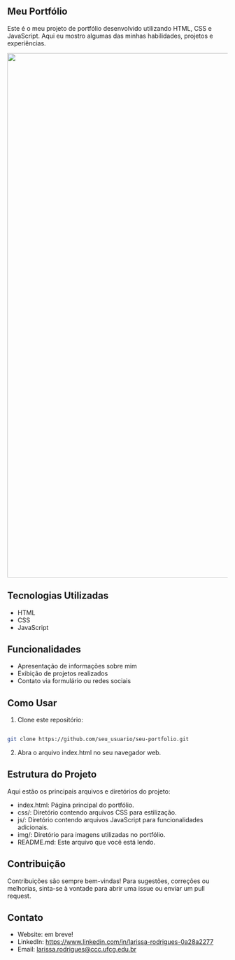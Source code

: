 ## Meu Portfólio

Este é o meu projeto de portfólio desenvolvido utilizando HTML, CSS e JavaScript. Aqui eu mostro algumas das minhas habilidades, projetos e experiências.


<div align="center">
  <img src="https://github.com/devLarissaRodrigues/MeuPortfolio/assets/101843983/78d062c0-02de-46f7-833c-df028284bcbd" alt="Imagem de Preview do Portfólio" width="1200px" />
</div>


## Tecnologias Utilizadas

- HTML
- CSS
- JavaScript

## Funcionalidades

- Apresentação de informações sobre mim
- Exibição de projetos realizados
- Contato via formulário ou redes sociais

## Como Usar

1. Clone este repositório:
 ```bash
   
git clone https://github.com/seu_usuario/seu-portfolio.git
```

2. Abra o arquivo index.html no seu navegador web.

## Estrutura do Projeto

Aqui estão os principais arquivos e diretórios do projeto:

- index.html: Página principal do portfólio.
- css/: Diretório contendo arquivos CSS para estilização.
- js/: Diretório contendo arquivos JavaScript para funcionalidades adicionais.
- img/: Diretório para imagens utilizadas no portfólio.
- README.md: Este arquivo que você está lendo.

## Contribuição

Contribuições são sempre bem-vindas! Para sugestões, correções ou melhorias, sinta-se à vontade para abrir uma issue ou enviar um pull request.

## Contato

- Website: em breve!
- LinkedIn: https://www.linkedin.com/in/larissa-rodrigues-0a28a2277
- Email: larissa.rodrigues@ccc.ufcg.edu.br
